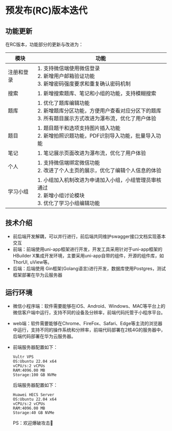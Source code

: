 # 预发布(RC)版本迭代

## 功能更新

在RC版本，功能部分的更新与改进为：

| 模块       | 功能                                                         |
| ---------- | ------------------------------------------------------------ |
| 注册和登录 | 1. 支持微信端使用微信登录<br />2. 新增用户邮箱验证功能<br />3. 新增密码强度要求和重复确认密码机制 |
| 搜索       | 1. 新增搜索题库、笔记和小组的功能，支持模糊搜索              |
| 题库       | 1. 优化了题库编辑功能<br />2. 新增题库分区功能，方便用户查看对应分区下的题库<br />3. 所有题目展示方式改进为瀑布流，优化了用户体验 |
| 题目       | 1. 题目题干和选项支持图片插入功能<br />2. 新增拍照识题功能，PDF识别导入功能，批量导入功能 |
| 笔记       | 1. 笔记展示页面改进为瀑布流，优化了用户体验                  |
| 个人       | 1. 支持微信端绑定微信功能<br />2. 改进了个人主页的展示，优化了编辑个人信息的体验 |
| 学习小组   | 1. 小组加入机制改进为申请加入小组，小组管理员审核通过<br />2. 新增小组讨论模块<br />3. 优化了学习小组编辑功能 |

## 技术介绍

* 前后端开发解耦，可以并行进行，前后端共同维护swagger接口文档实现基本交互
* 前端：前端使用uni-app框架进行开发，开发工具采用针对于uni-app框架的HBuilder X集成开发环境，主要采用uni-app自带的组件，开源的组件库，如ThorUI, uView等。
* 后端：后端使用 Gin框架(Golang语言)进行开发，数据库使用Postgres，测试框架部署在华为云服务器

## 运行环境

* 微信小程序端：软件需要能够在iOS、Android、Windows、MAC等平台上的微信客户端中运行，支持不同的设备及分辨率，前端代码托管于小程序平台。

* web端：软件需要能够在Chrome、FireFox、Safari、Edge等主流的浏览器中运行，支持不同的操作系统和分辨率，前端代码部署在2核4G的服务器中，后端代码部署在华为云服务器。

* 前端服务器配置如下：

  ```
  Vultr VPS
  OS:Ubuntu 22.04 x64
  vCPU/s:2 vCPUs
  RAM:4096.00 MB
  Storage:100 GB NVMe
  ```

  后端服务器配置如下：

  ```
  Huawei HECS Server
  OS:Ubuntu 22.04 x64
  vCPU/s:2 vCPUs
  RAM:4096.00 MB
  Storage:40 GB NVMe
  ```

  PS：欢迎爆破攻击👋

  

  